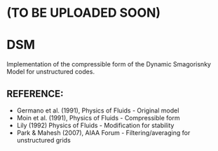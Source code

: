 # (TO BE UPLOADED SOON)
# DSM
Implementation of the compressible form of the Dynamic Smagorisnky Model for unstructured codes.

## REFERENCE:
- Germano et al. (1991), Physics of Fluids - Original model
- Moin et al. (1991), Physics of Fluids - Compressible form
- Lily (1992) Physics of Fluids - Modification for stability 
- Park & Mahesh (2007), AIAA Forum - Filtering/averaging for unstructured grids

